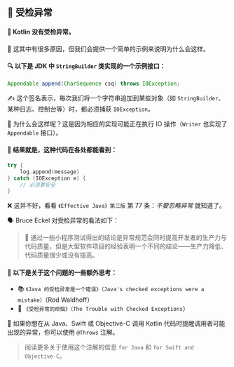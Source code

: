 ## 🚫 受检异常

#### 🌟 Kotlin 没有受检异常。

🤔 这其中有很多原因，但我们会提供一个简单的示例来说明为什么会这样。

#### 🔍 以下是 JDK 中 `StringBuilder` 类实现的一个示例接口：

``` java
Appendable append(CharSequence csq) throws IOException;
```

✍️ 这个签名表示，每次我们将一个字符串追加到某些对象（如 `StringBuilder`、某种日志、控制台等）时，都必须捕获 `IOException`。

🧐 为什么会这样呢？这是因为相应的实现可能正在执行 IO 操作（`Writer` 也实现了 `Appendable` 接口）。

#### 🔄 结果就是，这种代码在各处都能看到：

```kotlin
try {
    log.append(message)
} catch (IOException e) {
    // 必须要安全
}
```

❌ 这并不好，看看 `《Effective Java》第三版` 第 77 条：*不要忽略异常* 就知道了。

🗣️ Bruce Eckel 对受检异常的看法如下：

> 🧪 通过一些小程序测试得出的结论是异常规范会同时提高开发者的生产力与代码质量，但是大型软件项目的经验表明一个不同的结论——生产力降低、代码质量很少或没有提高。

#### 🤔 以下是关于这个问题的一些额外思考：

* 📚 `《Java 的受检异常是一个错误》（Java's checked exceptions were a mistake）`（Rod Waldhoff）
* 📝 `《受检异常的烦恼》（The Trouble with Checked Exceptions`）

🚀 如果你想在从 Java、Swift 或 Objective-C 调用 Kotlin 代码时提醒调用者可能出现的异常，你可以使用 `@Throws` 注解。

> 阅读更多关于使用这个注解的信息 `for Java` 和 `for Swift and Objective-C`。
